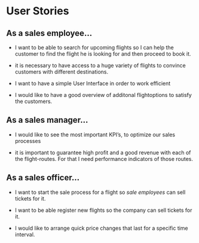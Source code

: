 # User Stories

## As a **sales employee**...

- I want to be able to search for upcoming flights so I can help the customer to find the flight he is looking for and then proceed to book it.

- it is necessary to have access to a huge variety of flights to convince	customers with different destinations.

- I want to have a simple User Interface in order to work efficient

- I would like to have a good overview of additonal flightoptions to satisfy the customers. 

## As a **sales manager**...

- I would like to see the most important KPI’s, to optimize our sales processes

- it is important to guarantee high profit and a good revenue with each of the flight-routes. For that I need performance indicators of those routes.


## As a **sales officer**...

- I want to start the sale process for a flight so *sale employees* can sell tickets for it.

- I want to be able register new flights so the company can sell tickets for it.

- I would like to arrange quick price changes that last for a specific time interval. 



	
